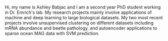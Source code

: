 Hi, my name is Ashley Babjac and I am a second year PhD student working in Dr. Emrich's lab. My research projects mainly involve applications of machine and deep learning to large biological datasets. My two most recent projects involve unsupervised clustering on different datasets including mRNA abundance and beetle pathology, and autoencoder applications to sparse ocean MAG data with SVM prediction. 
